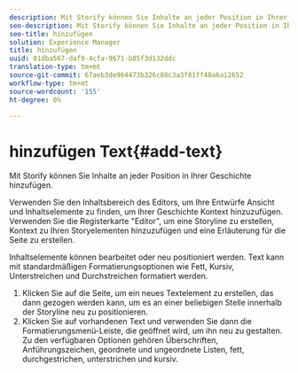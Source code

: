 ```yaml
---
description: Mit Storify können Sie Inhalte an jeder Position in Ihrer Geschichte hinzufügen.
seo-description: Mit Storify können Sie Inhalte an jeder Position in Ihrer Geschichte hinzufügen.
seo-title: hinzufügen
solution: Experience Manager
title: hinzufügen
uuid: 01dba567-daf9-4cfa-9671-b85f3d132ddc
translation-type: tm+mt
source-git-commit: 67aeb3de964473b326c88c3a3f81ff48a6a12652
workflow-type: tm+mt
source-wordcount: '155'
ht-degree: 0%

---
```



# hinzufügen Text{#add-text}

Mit Storify können Sie Inhalte an jeder Position in Ihrer Geschichte hinzufügen.

Verwenden Sie den Inhaltsbereich des Editors, um Ihre Entwürfe Ansicht und Inhaltselemente zu finden, um Ihrer Geschichte Kontext hinzuzufügen. Verwenden Sie die Registerkarte &quot;Editor&quot;, um eine Storyline zu erstellen, Kontext zu Ihren Storyelementen hinzuzufügen und eine Erläuterung für die Seite zu erstellen.

Inhaltselemente können bearbeitet oder neu positioniert werden. Text kann mit standardmäßigen Formatierungsoptionen wie Fett, Kursiv, Unterstreichen und Durchstreichen formatiert werden.

1. Klicken Sie auf die Seite, um ein neues Textelement zu erstellen, das dann gezogen werden kann, um es an einer beliebigen Stelle innerhalb der Storyline neu zu positionieren.
1. Klicken Sie auf vorhandenen Text und verwenden Sie dann die Formatierungsmenü-Leiste, die geöffnet wird, um ihn neu zu gestalten. Zu den verfügbaren Optionen gehören Überschriften, Anführungszeichen, geordnete und ungeordnete Listen, fett, durchgestrichen, unterstrichen und kursiv.
